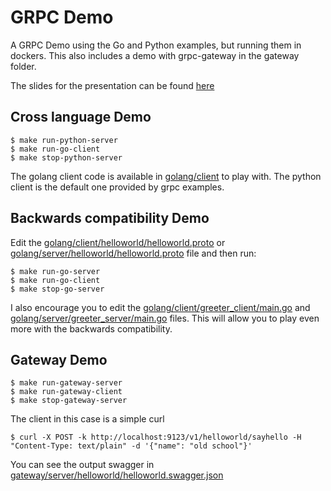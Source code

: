 # GRPC Demo

A GRPC Demo using the Go and Python examples, but running them in dockers.
This also includes a demo with grpc-gateway in the gateway folder.

The slides for the presentation can be found [here](https://slides.com/walterschulze/grpc-api)

## Cross language Demo

```
$ make run-python-server
$ make run-go-client
$ make stop-python-server
```

The golang client code is available in [golang/client](https://github.com/awalterschulze/grpcdemo/tree/master/golang/client) to play with.  The python client is the default one provided by grpc examples.

## Backwards compatibility Demo

Edit the [golang/client/helloworld/helloworld.proto](https://github.com/awalterschulze/grpcdemo/blob/master/golang/client/helloworld/helloworld.proto) or [golang/server/helloworld/helloworld.proto](https://github.com/awalterschulze/grpcdemo/blob/master/golang/server/helloworld/helloworld.proto) file and then run:

```
$ make run-go-server
$ make run-go-client
$ make stop-go-server
```

I also encourage you to edit the [golang/client/greeter_client/main.go](https://github.com/awalterschulze/grpcdemo/blob/master/golang/client/greeter_client/main.go) and [golang/server/greeter_server/main.go](https://github.com/awalterschulze/grpcdemo/blob/master/golang/server/greeter_server/main.go) files.
This will allow you to play even more with the backwards compatibility.

## Gateway Demo

```
$ make run-gateway-server
$ make run-gateway-client
$ make stop-gateway-server
```

The client in this case is a simple curl

```
$ curl -X POST -k http://localhost:9123/v1/helloworld/sayhello -H "Content-Type: text/plain" -d '{"name": "old school"}'
```

You can see the output swagger in [gateway/server/helloworld/helloworld.swagger.json](https://raw.githubusercontent.com/awalterschulze/grpcdemo/master/gateway/server/helloworld/helloworld.swagger.json)
